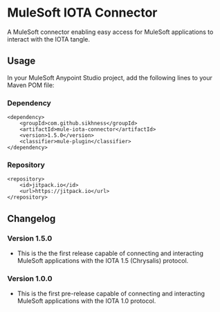 # MuleSoft IOTA Connector

A MuleSoft connector enabling easy access for MuleSoft applications to interact with the IOTA tangle.

## Usage

In your MuleSoft Anypoint Studio project, add the following lines to your Maven POM file:

### Dependency
```
<dependency>
	<groupId>com.github.sikhness</groupId>
	<artifactId>mule-iota-connector</artifactId>
	<version>1.5.0</version>
	<classifier>mule-plugin</classifier>
</dependency>
```
### Repository
```
<repository>
	<id>jitpack.io</id>
	<url>https://jitpack.io</url>
</repository>
```

## Changelog
### Version 1.5.0
- This is the the first release capable of connecting and interacting MuleSoft applications with the IOTA 1.5 (Chrysalis) protocol.

### Version 1.0.0
- This is the first pre-release capable of connecting and interacting MuleSoft applications with the IOTA 1.0 protocol.